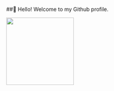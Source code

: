 ##👋 Hello! Welcome to my Github profile.

<div>
<a href="https://github.com/cabralotavio3>
<img loading="lazy" height="180em" src="https://github-readme-stats.vercel.app/api/top-langs/?cabralotavio3&layout=compact&langs_count=7&theme=dracula"/>
<img loading="lazy" height="180em" src="https://github-readme-stats.vercel.app/api?username=cabralotavio3&show_icons=true&theme=dracula&include_all_commits=true&count_private=true"/>
</div>

<!--
**cabralotavio3/cabralotavio3** is a ✨ _special_ ✨ repository because its `README.md` (this file) appears on your GitHub profile.

Here are some ideas to get you started:

- 🔭 I’m currently working on ...
- 🌱 I’m currently learning ...
- 👯 I’m looking to collaborate on ...
- 🤔 I’m looking for help with ...
- 💬 Ask me about ...
- 📫 How to reach me: ...
- 😄 Pronouns: ...
- ⚡ Fun fact: ...
-->
